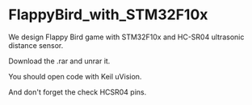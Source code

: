# FlappyBird_with_STM32F10x
We design Flappy Bird game with STM32F10x and HC-SR04 ultrasonic distance sensor. 

Download the .rar and unrar it.

You should open code with Keil uVision. 

And don't forget the check HCSR04 pins.
